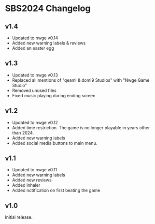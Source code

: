 # SBS2024 Changelog

## v1.4

* Updated to nwge v0.14
* Added new warning labels & reviews
* Added an easter egg

## v1.3

* Updated to nwge v0.13
* Replaced all mentions of "qeaml & domi9 Studios" with "Nwge Game Studio"
* Removed unused files
* Fixed music playing during ending screen

## v1.2

* Updated to nwge v0.12
* Added time restriction. The game is no longer playable in years other than
  2024.
* Added new warning labels
* Added social media buttons to main menu.

## v1.1

* Updated to nwge v0.11
* Added new warning labels
* Added new reviews
* Added Inhaler
* Added notification on first beating the game

## v1.0

Initial release.
